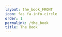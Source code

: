 ```yaml
---
layout: the_book_FRONT
icon: fas fa-info-circle
order: 1
permalink: /the_book
title: The Book
---
```

